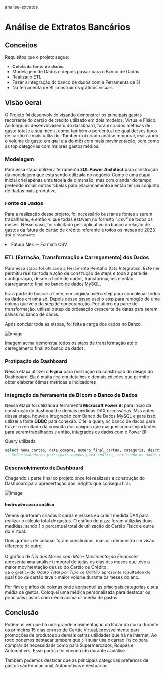analise-extratos 
# Análise de Extratos Bancários

## Conceitos

Requisitos que o projeto segue:
* Coleta da fonte de dados
* Modelagem de Dados e depois passar para o Banco de Dados  
* Realizar o ETL 
* Fazer a integração do banco de dados com a Ferramenta de BI
* Na ferramenta de BI, construir os gráficos visuais

## Visão Geral
<p>O Projeto foi desenvolvido visando demonstrar os principais gastos recorrente do cartão de crédito utilizado em dois modelos, Virtual e Físico. 
Ao longo do desenvolvimento do dashboard, foram criados métricas de gasto total e a sua média, como também o percentual de qual desses tipos de cartão foi mais utilizado. Também foi criado análise temporal, realizando o volume de gasto em qual dia do mês com mais movimentação, bem como as top categorias com maiores gastos médios.</p>

### Modelagem

<p>Para essa etapa utilizei a ferramenta <b>SQL Power Architect</b> para construção da modelagem que está sendo utilizada no negócio. Como é uma etapa inicial criei apenas uma tabela de dimensão, mas com o andar do tempo, pretendo incluir outras tabelas para relacionamento e então ter um conjunto de dados mais produtivo.</p>

### Fonte de Dados

<p>Para a realização desse projeto, foi necessário buscar as fontes a serem trabalhadas, e então vi que todas estavam no formato <i>".csv"</i> de todos os meses. 
Nesse caso, foi solicitado pelo aplicativo do banco a relação de gastos da fatura de cartão de crédito referente à todos os meses de 2023 até o momento
<li>Fatura Mês -- Formato CSV </li>
</p>

### ETL (Extração, Transformação e Carregamento) dos Dados

<p>Para essa etapa foi utilizada a ferramenta Pentaho Data Integration. Este me permitiu realizar toda a ação de construção de steps e toda a parte de configuração, desde a fonte de dados, transformações e então carregamento final no banco de dados MySQL.

Fiz a parte de buscar a fonte, em seguida usei o step para concatenar todos os dados em uma só. Depois desse passo usei o step para remoção de uma coluna que veio da step de concetanação. Por último da parte de transformação, utilizei o step de ordenação crescente de datas para serem salvas no banco de dados.

Após concluir toda as etapas, foi feita a carga dos dados no Banco.

![image](https://github.com/iuryml/analise-extratos/assets/55949523/c9216a51-fea7-4f92-9bac-9b04d22e2f16)

Imagem acima demonstra todos os steps de transformação até o carregamento final no banco de dados.
</p>

### Protipação do Dashboard

<p>Nessa etapa utilizei o <b>Figma</b> para realização da construção do design do Dashboard. Ela é muita rica em detalhes e demais edições que permite obter elaborar ótimas métricas e indicadores</p>

### Integração da ferramenta de BI com o Banco de Dados

<p>Nessa etapa foi utilizada a ferramenta <b>Microsoft Power BI</b> para início da construção do dashboard e demais medidas DAX necessárias. Mas antes dessa etapa, houve a integração com Banco de Dados MySQL e para isso, utilizei a fonte <b>ODBC</b> para conexão.
Criei a query no banco de dados para trazer o resultado da consulta dos campos que marquei como importantes para serem trabalhados e então, integrados os dados com o Power BI.</p>

Query utilizada
```sql
select nome_cartao, data_compra, numero_final_cartao, categoria, descricao, parcela, valor_BRL from extratos where categoria != '-'
-- Selecionando os principais campos para análise, retirando os dados que estão com a categoria vazia
```

### Desenvolvimento de Dashboard 

<p>Chegando a parte final do projeto onde foi realizada a construção do Dashboard para apresentação dos insights que consegui tirar.</p>

![image](https://github.com/iuryml/analise-extratos/assets/55949523/4a97e143-ab96-4296-bff0-720163178a7d)

#### Instruções para análise

<p>Vemos que foram criados 2 cards e nesses eu criei 1 medida DAX para realizar o cálculo total de gastos.
O gráfico de pizza foram utilizdas duas medidas, sendo 1 o percentual total de utilização do Cartão Físico e outra do Virtual.

Dois gráficos de colunas foram construídos, mas um demonstra um visão diferente do outro.<br><br>
O gráfico de <i>Dia dos Meses com Maior Movimentação Financeira</i> apresenta uma análise temporal de todas os dias dos meses que teve a maior movimentação de uso do Cartão de Crédito.<br>
Já o gráfico de <i>Gasto Total por Tipo de Cartão</i> apresenta resultados de qual tipo de cartão teve o maior volume durante os meses do ano.
</p>

<p>Por fim o gráfico de colunas onde apresentei as principais categorias e sua média de gastos. Coloquei uma médida personalizada para destacar os principais gastos com média acima da média de gastos.</p>

## Conclusão

Podemos ver que há uma grande movimentação do titular da conta durante os primeiros 15 dias em uso de Cartão Virtual, provavelmente para promoções de produtos ou demais outras utilidades que há na internet. Ao todo podemos destacar também que o Titular usa o cartão Físico para comprar de necessidade como para Supermercados, Roupas e Automotivos. Esse padrão foi encontrado durante a análise. 

Também podemos destacar que as principais categorias preferidas de gastos são Educacional, Automotivas e Vestuários.


